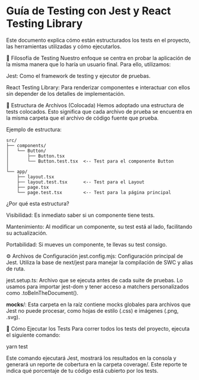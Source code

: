 # Guía de Testing con Jest y React Testing Library

Este documento explica cómo están estructurados los tests en el proyecto, las herramientas utilizadas y cómo ejecutarlos.

📜 Filosofía de Testing
Nuestro enfoque se centra en probar la aplicación de la misma manera que lo haría un usuario final. Para ello, utilizamos:

Jest: Como el framework de testing y ejecutor de pruebas.

React Testing Library: Para renderizar componentes e interactuar con ellos sin depender de los detalles de implementación.

📁 Estructura de Archivos (Colocada)
Hemos adoptado una estructura de tests colocados. Esto significa que cada archivo de prueba se encuentra en la misma carpeta que el archivo de código fuente que prueba.

Ejemplo de estructura:

```
src/
├── components/
│   └── Button/
│       ├── Button.tsx
│       └── Button.test.tsx  <-- Test para el componente Button
│
└── app/
    ├── layout.tsx
    ├── layout.test.tsx      <-- Test para el Layout
    ├── page.tsx
    └── page.test.tsx        <-- Test para la página principal
```

¿Por qué esta estructura?

Visibilidad: Es inmediato saber si un componente tiene tests.

Mantenimiento: Al modificar un componente, su test está al lado, facilitando su actualización.

Portabilidad: Si mueves un componente, te llevas su test consigo.

⚙️ Archivos de Configuración
jest.config.mjs: Configuración principal de Jest. Utiliza la base de next/jest para manejar la compilación de SWC y alias de ruta.

jest.setup.ts: Archivo que se ejecuta antes de cada suite de pruebas. Lo usamos para importar jest-dom y tener acceso a matchers personalizados como .toBeInTheDocument().

**mocks**/: Esta carpeta en la raíz contiene mocks globales para archivos que Jest no puede procesar, como hojas de estilo (.css) e imágenes (.png, .svg).

🚀 Cómo Ejecutar los Tests
Para correr todos los tests del proyecto, ejecuta el siguiente comando:

yarn test

Este comando ejecutará Jest, mostrará los resultados en la consola y generará un reporte de cobertura en la carpeta coverage/. Este reporte te indica qué porcentaje de tu código está cubierto por los tests.
